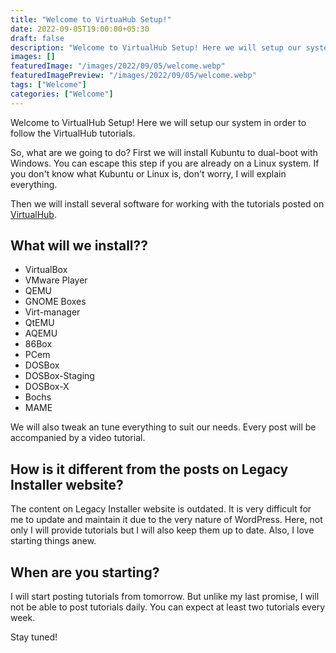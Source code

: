 ```yaml
---
title: "Welcome to VirtuaHub Setup!"
date: 2022-09-05T19:00:00+05:30
draft: false
description: "Welcome to VirtualHub Setup! Here we will setup our system in order to follow the VirtualHub tutorials."
images: []
featuredImage: "/images/2022/09/05/welcome.webp"
featuredImagePreview: "/images/2022/09/05/welcome.webp"
tags: ["Welcome"]
categories: ["Welcome"]
---
```


Welcome to VirtualHub Setup! Here we will setup our system in order to follow the VirtualHub tutorials.

So, what are we going to do? First we will install Kubuntu to dual-boot with Windows. You can escape this step if you are already on a Linux system. If you don't know what Kubuntu or Linux is, don't worry, I will explain everything.

Then we will install several software for working with the tutorials posted on [VirtualHub](https://virtualhub.eu.org).

## What will we install??

- VirtualBox
- VMware Player
- QEMU
- GNOME Boxes
- Virt-manager
- QtEMU
- AQEMU
- 86Box
- PCem
- DOSBox
- DOSBox-Staging
- DOSBox-X
- Bochs
- MAME

We will also tweak an tune everything to suit our needs. Every post will be accompanied by a video tutorial.

## How is it different from the posts on Legacy Installer website?

The content on Legacy Installer website is outdated. It is very difficult for me to update and maintain it due to the very nature of WordPress. Here, not only I will provide tutorials but I will also keep them up to date. Also, I love starting things anew. 

## When are you starting?

I will start posting tutorials from tomorrow. But unlike my last promise, I will not be able to post tutorials daily. You can expect at least two tutorials every week.

Stay tuned!

